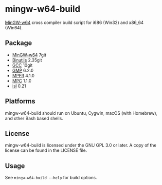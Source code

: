# mingw-w64-build
[MinGW-w64](https://mingw-w64.org) cross compiler build script for i686 (Win32) and x86_64 (Win64).

## Package
* [MinGW-w64](https://mingw-w64.org) 7git
* [Binutils](https://www.gnu.org/software/binutils/) 2.35git
* [GCC](https://gcc.gnu.org/) 10git
* [GMP](https://gmplib.org/) 6.2.0
* [MPFR](http://www.mpfr.org/) 4.1.0
* [MPC](http://www.multiprecision.org/mpc/) 1.1.0
* [isl](http://isl.gforge.inria.fr/) 0.21

## Platforms
mingw-w64-build should run on Ubuntu, Cygwin, macOS (with Homebrew), and other Bash based shells.

## License
mingw-w64-build is licensed under the GNU GPL 3.0 or later. A copy of the license can be found in the LICENSE file.

## Usage
See `mingw-w64-build --help` for build options.
